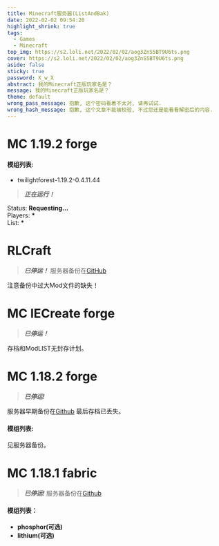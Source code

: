 ```yaml
---
title: Minecraft服务器(ListAndBak)
date: 2022-02-02 09:54:20
highlight_shrink: true
tags:
  - Games
  - Minecraft
top_img: https://s2.loli.net/2022/02/02/aog3ZnS5BT9U6ts.png
cover: https://s2.loli.net/2022/02/02/aog3ZnS5BT9U6ts.png
aside: false
sticky: true
password: X_w_X
abstract: 我的Minecraft正版玩家名是？
message: 我的Minecraft正版玩家名是？
theme: default
wrong_pass_message: 抱歉, 这个密码看着不太对, 请再试试.
wrong_hash_message: 抱歉, 这个文章不能被校验, 不过您还是能看看解密后的内容.
---
```


# MC 1.19.2 forge

#### 模组列表:
- twilightforest-1.19.2-0.4.11.44

> ***正在运行！***

<html>
<script src="https://oss.xwxstudio.com/js/mycounter.js">
</script>
<p>
    Status: <b><span id = 'stat'>Requesting...</span></b>
    <br>
    Players: <b><span id = 'players'>*</span></b>
    <br>
    List: <b><span id = 'names'>*</span></b>
</p>
</html>

# RLCraft
>***已停运！***
> 服务器备份在[GitHub](https://github.com/XwX12596/RLCraft-Friend-Server)

注意备份中过大Mod文件的缺失！

# MC IECreate forge
> ***已停运！***

存档和ModLIST无封存计划。

# MC 1.18.2 forge
> ***已停运!***

服务器早期备份在[Github](https://github.com/XwX12596/Forge1.18.2)
最后存档已丢失。

#### 模组列表:
见服务器备份。

# MC 1.18.1 fabric

> ***已停运!***
服务器备份在[Github](https://github.com/XwX12596/Fabric118)

#### 模组列表：
- **phosphor(可选)**
- **lithium(可选)**
